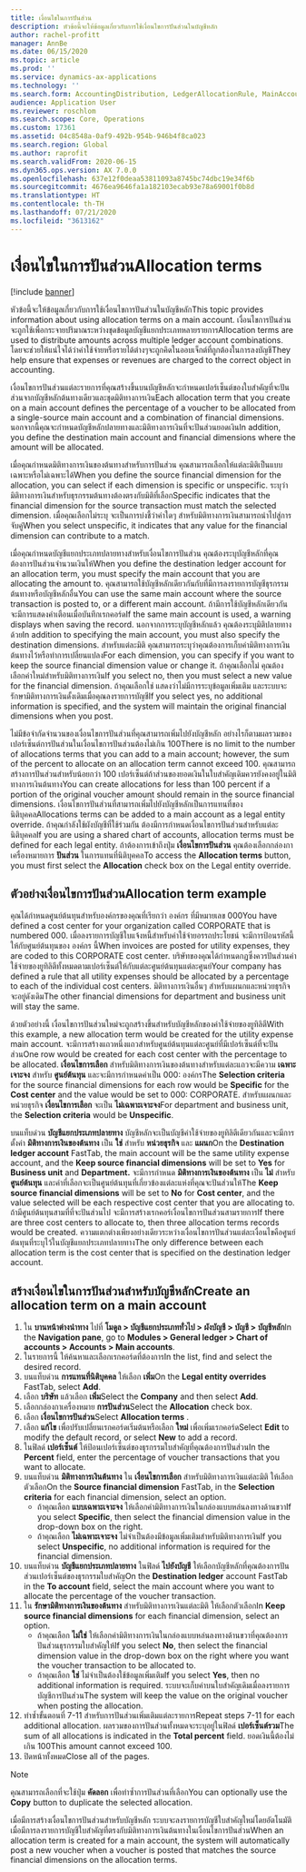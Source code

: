 ```yaml
---
title: เงื่อนไขในการปันส่วน
description: หัวข้อนี้จะให้ข้อมูลเกี่ยวกับการใช้เงื่อนไขการปันส่วนในบัญชีหลัก
author: rachel-profitt
manager: AnnBe
ms.date: 06/15/2020
ms.topic: article
ms.prod: ''
ms.service: dynamics-ax-applications
ms.technology: ''
ms.search.form: AccountingDistribution, LedgerAllocationRule, MainAccount, AllocationTerms
audience: Application User
ms.reviewer: roschlom
ms.search.scope: Core, Operations
ms.custom: 17361
ms.assetid: 04c8548a-0af9-492b-954b-946b4f8ca023
ms.search.region: Global
ms.author: raprofit
ms.search.validFrom: 2020-06-15
ms.dyn365.ops.version: AX 7.0.0
ms.openlocfilehash: 637e12f0deaa53811093a8745bc74dbc19e34f6b
ms.sourcegitcommit: 4676ea9646fa1a182103ecab93e78a69001f0b8d
ms.translationtype: HT
ms.contentlocale: th-TH
ms.lasthandoff: 07/21/2020
ms.locfileid: "3613162"
---
```

# <a name="allocation-terms"></a><span data-ttu-id="a20ee-103">เงื่อนไขในการปันส่วน</span><span class="sxs-lookup"><span data-stu-id="a20ee-103">Allocation terms</span></span>

[!include [banner](../includes/banner.md)]

<span data-ttu-id="a20ee-104">หัวข้อนี้จะให้ข้อมูลเกี่ยวกับการใช้เงื่อนไขการปันส่วนในบัญชีหลัก</span><span class="sxs-lookup"><span data-stu-id="a20ee-104">This topic provides information about using allocation terms on a main account.</span></span> <span data-ttu-id="a20ee-105">เงื่อนไขการปันส่วนจะถูกใช้เพื่อกระจายปริมาณระหว่างชุดข้อมูลบัญชีแยกประเภทหลายรายการ</span><span class="sxs-lookup"><span data-stu-id="a20ee-105">Allocation terms are used to distribute amounts across multiple ledger account combinations.</span></span> <span data-ttu-id="a20ee-106">โดยจะช่วยให้แน่ใจได้ว่าค่าใช้จ่ายหรือรายได้ต่างๆจะถูกคิดในออบเจ็กต์ที่ถูกต้องในการลงบัญชี</span><span class="sxs-lookup"><span data-stu-id="a20ee-106">They help ensure that expenses or revenues are charged to the correct object in accounting.</span></span>

<span data-ttu-id="a20ee-107">เงื่อนไขการปันส่วนแต่ละรายการที่คุณสร้างขึ้นบนบัญชีหลักจะกำหนดเปอร์เซ็นต์ของใบสำคัญที่จะปันส่วนจากบัญชีหลักต้นทางเดียวและชุดมิติทางการเงิน</span><span class="sxs-lookup"><span data-stu-id="a20ee-107">Each allocation term that you create on a main account defines the percentage of a voucher to be allocated from a single-source main account and a combination of financial dimensions.</span></span> <span data-ttu-id="a20ee-108">นอกจากนี้คุณจะกำหนดบัญชีหลักปลายทางและมิติทางการเงินที่จะปันส่วนยอดเงิน</span><span class="sxs-lookup"><span data-stu-id="a20ee-108">In addition, you define the destination main account and financial dimensions where the amount will be allocated.</span></span> 

<span data-ttu-id="a20ee-109">เมื่อคุณกำหนดมิติทางการเงินของต้นทางสำหรับการปันส่วน คุณสามารถเลือกให้แต่ละมิติเป็นแบบเฉพาะหรือไม่เฉพาะได้</span><span class="sxs-lookup"><span data-stu-id="a20ee-109">When you define the source financial dimension for the allocation, you can select if each dimension is specific or unspecific.</span></span> <span data-ttu-id="a20ee-110">ระบุว่ามิติทางการเงินสำหรับธุรกรรมต้นทางต้องตรงกับมิติที่เลือก</span><span class="sxs-lookup"><span data-stu-id="a20ee-110">Specific indicates that the financial dimension for the source transaction must match the selected dimension.</span></span> <span data-ttu-id="a20ee-111">เมื่อคุณเลือกไม่ระบุ จะเป็นการบ่งชี้ว่าค่าใดๆ สำหรับมิติทางการเงินสามารถนำไปสู่การจับคู่</span><span class="sxs-lookup"><span data-stu-id="a20ee-111">When you select unspecific, it indicates that any value for the financial dimension can contribute to a match.</span></span>

<span data-ttu-id="a20ee-112">เมื่อคุณกำหนดบัญชีแยกประเภทปลายทางสำหรับเงื่อนไขการปันส่วน คุณต้องระบุบัญชีหลักที่คุณต้องการปันส่วนจำนวนเงินให้</span><span class="sxs-lookup"><span data-stu-id="a20ee-112">When you define the destination ledger account for an allocation term, you must specify the main account that you are allocating the amount to.</span></span> <span data-ttu-id="a20ee-113">คุณสามารถใช้บัญชีหลักเดียวกันกับที่มีการลงรายการบัญชีธุรกรรมต้นทางหรือบัญชีหลักอื่น</span><span class="sxs-lookup"><span data-stu-id="a20ee-113">You can use the same main account where the source transaction is posted to, or a different main account.</span></span> <span data-ttu-id="a20ee-114">ถ้ามีการใช้บัญชีหลักเดียวกัน จะมีการแสดงคำเตือนเมื่อบันทึกเรกคอร์ด</span><span class="sxs-lookup"><span data-stu-id="a20ee-114">If the same main account is used, a warning displays when saving the record.</span></span> <span data-ttu-id="a20ee-115">นอกจากการระบุบัญชีหลักแล้ว คุณต้องระบุมิติปลายทางด้วย</span><span class="sxs-lookup"><span data-stu-id="a20ee-115">In addition to specifying the main account, you must also specify the destination dimensions.</span></span> <span data-ttu-id="a20ee-116">สำหรับแต่ละมิติ คุณสามารถระบุว่าคุณต้องการเก็บค่ามิติทางการเงินต้นทางไว้หรือทำการเปลี่ยนแปลง</span><span class="sxs-lookup"><span data-stu-id="a20ee-116">For each dimension, you can specify if you want to keep the source financial dimension value or change it.</span></span> <span data-ttu-id="a20ee-117">ถ้าคุณเลือกไม่ คุณต้องเลือกค่าใหม่สำหรับมิติทางการเงิน</span><span class="sxs-lookup"><span data-stu-id="a20ee-117">If you select no, then you must select a new value for the financial dimension.</span></span> <span data-ttu-id="a20ee-118">ถ้าคุณเลือกใช่ แสดงว่าไม่มีการระบุข้อมูลเพิ่มเติม และระบบจะรักษามิติทางการเงินดั้งเดิมเมื่อคุณลงรายการบัญชี</span><span class="sxs-lookup"><span data-stu-id="a20ee-118">If you select yes, no additional information is specified, and the system will maintain the original financial dimensions when you post.</span></span>

<span data-ttu-id="a20ee-119">ไม่มีข้อจำกัดจำนวนของเงื่อนไขการปันส่วนที่คุณสามารถเพิ่มไปยังบัญชีหลัก อย่างไรก็ตามผลรวมของเปอร์เซ็นต์การปันส่วนในเงื่อนไขการปันส่วนต้องไม่เกิน 100</span><span class="sxs-lookup"><span data-stu-id="a20ee-119">There is no limit to the number of allocations terms that you can add to a main account; however, the sum of the percent to allocate on an allocation term cannot exceed 100.</span></span> <span data-ttu-id="a20ee-120">คุณสามารถสร้างการปันส่วนสำหรับน้อยกว่า 100 เปอร์เซ็นต์ถ้าส่วนของยอดเงินในใบสำคัญเดิมควรยังคงอยู่ในมิติทางการเงินต้นทาง</span><span class="sxs-lookup"><span data-stu-id="a20ee-120">You can create allocations for less than 100 percent if a portion of the original voucher amount should remain in the source financial dimensions.</span></span> <span data-ttu-id="a20ee-121">เงื่อนไขการปันส่วนที่สามารถเพิ่มไปยังบัญชีหลักเป็นการแทนที่ของนิติบุคคล</span><span class="sxs-lookup"><span data-stu-id="a20ee-121">Allocations terms can be added to a main account as a legal entity override.</span></span> <span data-ttu-id="a20ee-122">ถ้าคุณกำลังใช้ผังบัญชีที่ใช้ร่วมกัน ต้องมีการกำหนดเงื่อนไขการปันส่วนสำหรับแต่ละนิติบุคคล</span><span class="sxs-lookup"><span data-stu-id="a20ee-122">If you are using a shared chart of accounts, allocation terms must be defined for each legal entity.</span></span> <span data-ttu-id="a20ee-123">ถ้าต้องการเข้าถึงปุ่ม **เงื่อนไขการปันส่วน** คุณต้องเลือกกล่องกาเครื่องหมายการ **ปันส่วน** ในการแทนที่นิติบุคคล</span><span class="sxs-lookup"><span data-stu-id="a20ee-123">To access the **Allocation terms** button, you must first select the **Allocation** check box on the Legal entity override.</span></span>

## <a name="allocation-term-example"></a><span data-ttu-id="a20ee-124">ตัวอย่างเงื่อนไขการปันส่วน</span><span class="sxs-lookup"><span data-stu-id="a20ee-124">Allocation term example</span></span>
<span data-ttu-id="a20ee-125">คุณได้กำหนดศูนย์ต้นทุนสำหรับองค์กรของคุณที่เรียกว่า องค์กร ที่มีหมายเลข 000</span><span class="sxs-lookup"><span data-stu-id="a20ee-125">You have defined a cost center for your organization called CORPORATE that is numbered 000.</span></span> <span data-ttu-id="a20ee-126">เมื่อลงรายการบัญชีใบแจ้งหนี้สำหรับค่าใช้จ่ายอรรถประโยชน์ จะมีการป้อนรหัสนี้ให้กับศูนย์ต้นทุนของ องค์กร นี้</span><span class="sxs-lookup"><span data-stu-id="a20ee-126">When invoices are posted for utility expenses, they are coded to this CORPORATE cost center.</span></span> <span data-ttu-id="a20ee-127">บริษัทของคุณได้กำหนดกฎซึ่งควรปันส่วนค่าใช้จ่ายของยูทิลิตีทั้งหมดตามเปอร์เซ็นต์ให้กับแต่ละศูนย์ต้นทุนแต่ละศูนย์</span><span class="sxs-lookup"><span data-stu-id="a20ee-127">Your company has defined a rule that all utility expenses should be allocated by a percentage to each of the individual cost centers.</span></span> <span data-ttu-id="a20ee-128">มิติทางการเงินอื่นๆ สำหรับแผนกและหน่วยธุรกิจจะอยู่ดังเดิม</span><span class="sxs-lookup"><span data-stu-id="a20ee-128">The other financial dimensions for department and business unit will stay the same.</span></span>

<span data-ttu-id="a20ee-129">ด้วยตัวอย่างนี้ เงื่อนไขการปันส่วนใหม่จะถูกสร้างขึ้นสำหรับบัญชีหลักของค่าใช้จ่ายของยูทิลิตี</span><span class="sxs-lookup"><span data-stu-id="a20ee-129">With this example, a new allocation term would be created for the utility expense main account.</span></span> <span data-ttu-id="a20ee-130">จะมีการสร้างแถวหนึ่งแถวสำหรับศูนย์ต้นทุนแต่ละศูนย์ที่มีเปอร์เซ็นต์ที่จะปันส่วน</span><span class="sxs-lookup"><span data-stu-id="a20ee-130">One row would be created for each cost center with the percentage to be allocated.</span></span> <span data-ttu-id="a20ee-131">**เงื่อนไขการเลือก** สำหรับมิติทางการเงินของต้นทางสำหรับแต่ละแถวจะมีความ **เฉพาะเจาะจง** สำหรับ **ศูนย์ต้นทุน** และจะมีการกำหนดค่าเป็น 000: องค์กร</span><span class="sxs-lookup"><span data-stu-id="a20ee-131">The **Selection criteria** for the source financial dimensions for each row would be **Specific** for the **Cost center** and the value would be set to 000: CORPORATE.</span></span> <span data-ttu-id="a20ee-132">สำหรับแผนกและหน่วยธุรกิจ **เงื่อนไขการเลือก** จะเป็น **ไม่เฉพาะเจาะจง**</span><span class="sxs-lookup"><span data-stu-id="a20ee-132">For department and business unit, the **Selection criteria** would be **Unspecific**.</span></span>

<span data-ttu-id="a20ee-133">บนแท็บด่วน **บัญชีแยกประเภทปลายทาง** บัญชีหลักจะเป็นบัญชีค่าใช้จ่ายของยูทิลิตีเดียวกันและจะมีการตั้งค่า **มิติทางการเงินของต้นทาง** เป็น **ใช่** สำหรับ **หน่วยธุรกิจ** และ **แผนก**</span><span class="sxs-lookup"><span data-stu-id="a20ee-133">On the **Destination ledger account** FastTab, the main account will be the same utility expense account, and the **Keep source financial dimensions** will be set to **Yes** for **Business unit** and **Department.**</span></span> <span data-ttu-id="a20ee-134">จะมีการกำหนด **มิติทางการเงินของต้นทาง** เป็น **ไม่** สำหรับ **ศูนย์ต้นทุน** และค่าที่เลือกจะเป็นศูนย์ต้นทุนที่เกี่ยวข้องแต่ละแห่งที่คุณจะปันส่วนให้</span><span class="sxs-lookup"><span data-stu-id="a20ee-134">The **Keep source financial dimensions** will be set to **No** for **Cost center**, and the value selected will be each respective cost center that you are allocating to.</span></span> <span data-ttu-id="a20ee-135">ถ้ามีศูนย์ต้นทุนสามที่ที่จะปันส่วนไป จะมีการสร้างเรกคอร์เงื่อนไขการปันส่วนสามรายการ</span><span class="sxs-lookup"><span data-stu-id="a20ee-135">If there are three cost centers to allocate to, then three allocation terms records would be created.</span></span> <span data-ttu-id="a20ee-136">ความแตกต่างเพียงอย่างเดียวระหว่างเงื่อนไขการปันส่วนแต่ละเงื่อนไขคือศูนย์ต้นทุนที่ระบุไว้ในบัญชีแยกประเภทปลายทาง</span><span class="sxs-lookup"><span data-stu-id="a20ee-136">The only difference between each allocation term is the cost center that is specified on the destination ledger account.</span></span>

## <a name="create-an-allocation-term-on-a-main-account"></a><span data-ttu-id="a20ee-137">สร้างเงื่อนไขในการปันส่วนสำหรับบัญชีหลัก</span><span class="sxs-lookup"><span data-stu-id="a20ee-137">Create an allocation term on a main account</span></span>

1. <span data-ttu-id="a20ee-138">ใน **บานหน้าต่างนำทาง** ไปที่ **โมดูล > บัญชีแยกประเภททั่วไป > ผังบัญชี > บัญชี > บัญชีหลัก**</span><span class="sxs-lookup"><span data-stu-id="a20ee-138">In the **Navigation pane**, go to **Modules > General ledger > Chart of accounts > Accounts > Main accounts**.</span></span>
2. <span data-ttu-id="a20ee-139">ในรายการนี้ ให้ค้นหาและเลือกเรกคอร์ดที่ต้องการ</span><span class="sxs-lookup"><span data-stu-id="a20ee-139">In the list, find and select the desired record.</span></span>
3. <span data-ttu-id="a20ee-140">บนแท็บด่วน **การแทนที่นิติบุคคล** ให้เลือก **เพิ่ม**</span><span class="sxs-lookup"><span data-stu-id="a20ee-140">On the **Legal entity overrides** FastTab, select **Add**.</span></span>
4. <span data-ttu-id="a20ee-141">เลือก **บริษัท** แล้วเลือก **เพิ่ม**</span><span class="sxs-lookup"><span data-stu-id="a20ee-141">Select the **Company** and then select **Add**.</span></span>
5. <span data-ttu-id="a20ee-142">เลือกกล่องกาเครื่องหมาย **การปันส่วน**</span><span class="sxs-lookup"><span data-stu-id="a20ee-142">Select the **Allocation** check box.</span></span>
6. <span data-ttu-id="a20ee-143">เลือก **เงื่อนไขการปันส่วน**</span><span class="sxs-lookup"><span data-stu-id="a20ee-143">Select **Allocation terms** .</span></span>
7. <span data-ttu-id="a20ee-144">เลือก **แก้ไข** เพื่อปรับเปลี่ยนเรกคอร์ดเริ่มต้นหรือเลือก **ใหม่** เพื่อเพิ่มเรกคอร์ด</span><span class="sxs-lookup"><span data-stu-id="a20ee-144">Select **Edit** to modify the default record, or select **New** to add a record.</span></span>
8. <span data-ttu-id="a20ee-145">ในฟิลด์ **เปอร์เซ็นต์** ให้ป้อนเปอร์เซ็นต์ของธุรกรรมใบสำคัญที่คุณต้องการปันส่วน</span><span class="sxs-lookup"><span data-stu-id="a20ee-145">In the **Percent** field, enter the percentage of voucher transactions that you want to allocate.</span></span>
9. <span data-ttu-id="a20ee-146">บนแท็บด่วน **มิติทางการเงินต้นทาง** ใน **เงื่อนไขการเลือก** สำหรับมิติทางการเงินแต่ละมิติ ให้เลือกตัวเลือก</span><span class="sxs-lookup"><span data-stu-id="a20ee-146">On the **Source financial dimension** FastTab, in the **Selection criteria** for each financial dimension, select an option.</span></span>
    - <span data-ttu-id="a20ee-147">ถ้าคุณเลือก **แบบเฉพาะเจาะจง** ให้เลือกค่ามิติทางการเงินในกล่องแบบหล่นลงทางด้านขวา</span><span class="sxs-lookup"><span data-stu-id="a20ee-147">If you select **Specific**, then select the financial dimension value in the drop-down box on the right.</span></span>
    - <span data-ttu-id="a20ee-148">ถ้าคุณเลือก **ไม่เฉพาะเจาะจง** ไม่จำเป็นต้องมีข้อมูลเพิ่มเติมสำหรับมิติทางการเงิน</span><span class="sxs-lookup"><span data-stu-id="a20ee-148">If you select **Unspecific**, no additional information is required for the financial dimension.</span></span>
10. <span data-ttu-id="a20ee-149">บนแท็บด่วน **บัญชีแยกประเภทปลายทาง** ในฟิลด์ **ไปยังบัญชี** ให้เลือกบัญชีหลักที่คุณต้องการปันส่วนเปอร์เซ็นต์ของธุรกรรมใบสำคัญ</span><span class="sxs-lookup"><span data-stu-id="a20ee-149">On the **Destination ledger** account FastTab in the **To account** field, select the main account where you want to allocate the percentage of the voucher transaction.</span></span>
11. <span data-ttu-id="a20ee-150">ใน **รักษามิติทางการเงินของต้นทาง** สำหรับมิติทางการเงินแต่ละมิติ ให้เลือกตัวเลือก</span><span class="sxs-lookup"><span data-stu-id="a20ee-150">In **Keep source financial dimensions** for each financial dimension, select an option.</span></span>
    - <span data-ttu-id="a20ee-151">ถ้าคุณเลือก **ไม่ใช่** ให้เลือกค่ามิติทางการเงินในกล่องแบบหล่นลงทางด้านขวาที่คุณต้องการปันส่วนธุรกรรมใบสำคัญให้</span><span class="sxs-lookup"><span data-stu-id="a20ee-151">If you select **No**, then select the financial dimension value in the drop-down box on the right where you want the voucher transaction to be allocated to.</span></span>
    - <span data-ttu-id="a20ee-152">ถ้าคุณเลือก **ใช่** ไม่จำเป็นต้องใช้ข้อมูลเพิ่มเติม</span><span class="sxs-lookup"><span data-stu-id="a20ee-152">If you select **Yes**, then no additional information is required.</span></span> <span data-ttu-id="a20ee-153">ระบบจะเก็บค่าบนใบสำคัญเดิมเมื่อลงรายการบัญชีการปันส่วน</span><span class="sxs-lookup"><span data-stu-id="a20ee-153">The system will keep the value on the original voucher when posting the allocation.</span></span>
12. <span data-ttu-id="a20ee-154">ทำซ้ำขั้นตอนที่ 7-11 สำหรับการปันส่วนเพิ่มเติมแต่ละรายการ</span><span class="sxs-lookup"><span data-stu-id="a20ee-154">Repeat steps 7-11 for each additional allocation.</span></span> <span data-ttu-id="a20ee-155">ผลรวมของการปันส่วนทั้งหมดจะระบุอยู่ในฟิลด์ **เปอร์เซ็นต์รวม**</span><span class="sxs-lookup"><span data-stu-id="a20ee-155">The sum of all allocations is indicated in the **Total percent** field.</span></span> <span data-ttu-id="a20ee-156">ยอดเงินนี้ต้องไม่เกิน 100</span><span class="sxs-lookup"><span data-stu-id="a20ee-156">This amount cannot exceed 100.</span></span>
13. <span data-ttu-id="a20ee-157">ปิดหน้าทั้งหมด</span><span class="sxs-lookup"><span data-stu-id="a20ee-157">Close all of the pages.</span></span>

>[!NOTE] 
> <span data-ttu-id="a20ee-158">คุณสามารถเลือกที่จะใช้ปุ่ม **คัดลอก** เพื่อทำซ้ำการปันส่วนที่เลือก</span><span class="sxs-lookup"><span data-stu-id="a20ee-158">You can optionally use the **Copy** button to duplicate the selected allocation.</span></span>

<span data-ttu-id="a20ee-159">เมื่อมีการสร้างเงื่อนไขการปันส่วนสำหรับบัญชีหลัก ระบบจะลงรายการบัญชีใบสำคัญใหม่โดยอัตโนมัติเมื่อมีการลงรายการบัญชีใบสำคัญที่ตรงกับมิติทางการเงินต้นทางในเงื่อนไขการปันส่วน</span><span class="sxs-lookup"><span data-stu-id="a20ee-159">When an allocation term is created for a main account, the system will automatically post a new voucher when a voucher is posted that matches the source financial dimensions on the allocation terms.</span></span>
